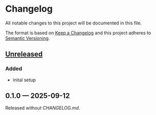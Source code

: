 # Changelog

All notable changes to this project will be documented in this file.

The format is based on [Keep a Changelog](http://keepachangelog.com)
and this project adheres to [Semantic Versioning](http://semver.org/spec/v2.0.0.html).


## [Unreleased]
### Added
- inital setup

## 0.1.0 — 2025-09-12
Released without _CHANGELOG.md_.


[Unreleased]: https://github.com/sdedovic/lein-version/compare/0.1.0...HEAD

